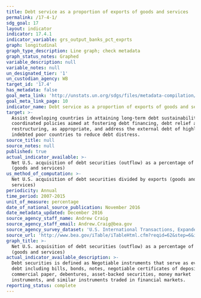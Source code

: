 ```yaml
---
title: Debt service as a proportion of exports of goods and services
permalink: /17-4-1/
sdg_goal: 17
layout: indicator
indicator: 17.4.1
indicator_variable: grs_output_banks_pct_exprts
graph: longitudinal
graph_type_description: Line graph; check metadata
graph_status_notes: Graphed
variable_description: null
variable_notes: null
un_designated_tier: '1'
un_custodian_agency: WB
target_id: '17.4'
has_metadata: false
goal_meta_link: 'http://unstats.un.org/sdgs/files/metadata-compilation/Metadata-Goal-17.pdf'
goal_meta_link_page: 10
indicator_name: Debt service as a proportion of exports of goods and services
target: >-
  Assist developing countries in attaining long-term debt sustainability through
  coordinated policies aimed at fostering debt financing, debt relief and debt
  restructuring, as appropriate, and address the external debt of highly
  indebted poor countries to reduce debt distress.
source_title: null
source_notes: null
published: true
actual_indicator_available: >-
  Net U.S. acquisition of debt securities (outflow) as a percentage of exports
  (goods and services)
us_method_of_computation: >-
  Net U.S. acquisition of debt securities divided by exports (goods and
  services)
periodicity: Annual
time_period: 2007-2015
unit_of_measure: percentage
date_of_national_source_publication: November 2016
date_metadata_updated: December 2016
source_agency_staff_name: Andrew Craig
source_agency_staff_email: Andrew.Craig@bea.gov
source_agency_survey_dataset: 'U.S. International Transactions, Expanded Detail'
source_url: 'http://www.bea.gov/iTable/iTableHtml.cfm?reqid=62&step=6&isuri=1&6210=1&6200=2'
graph_title: >-
  Net U.S. acquisition of debt securities (outflow) as a percentage of exports
  (goods and services)
actual_indicator_available_description: >-
  Debt securities is defined as Negotiable instruments that serve as evidence of
  debt including bills, bonds, notes, negotiable certificates of deposit,
  commercial paper, debentures, asset-backed securities, money market
  instruments, and similar instruments traded in financial markets.
reporting_status: complete
---
```


